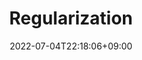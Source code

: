 ---
title: "Regularization"
date: 2022-07-04T22:18:06+09:00
draft: true
tags: ["ml", "dls"]
description: overfitting을 막는 방법 중..💊
---